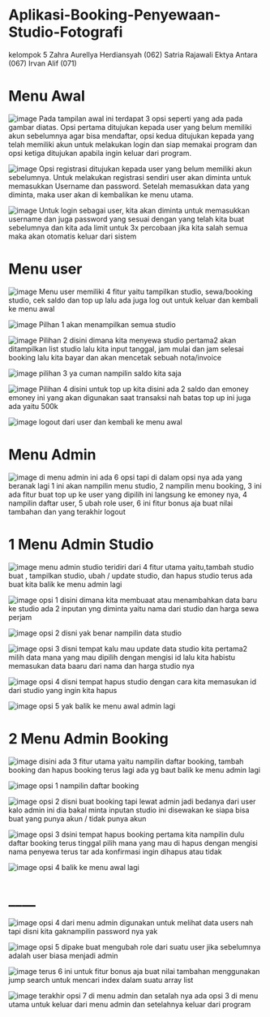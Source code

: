 # Aplikasi-Booking-Penyewaan-Studio-Fotografi

kelompok 5
Zahra Aurellya Herdiansyah (062)
Satria Rajawali Ektya Antara (067)
Irvan Alif (071)

# Menu Awal
![image](https://github.com/user-attachments/assets/5c3cf267-628e-4cdc-aa2e-0fe33c238232)
Pada tampilan awal ini terdapat 3 opsi seperti yang ada pada gambar diatas. Opsi pertama ditujukan kepada user yang belum memiliki akun sebelumnya agar bisa mendaftar, opsi kedua ditujukan kepada yang telah memiliki akun untuk melakukan login dan siap memakai program dan opsi ketiga ditujukan apabila ingin keluar dari program.

![image](https://github.com/user-attachments/assets/2226aaf5-6987-489d-9984-27621f11ef7a)
Opsi registrasi ditujukan kepada user yang belum memiliki akun sebelumnya. Untuk melakukan registrasi sendiri user akan diminta untuk memasukkan Username dan password. Setelah memasukkan data yang diminta, maka user akan di kembalikan ke menu utama.

![image](https://github.com/user-attachments/assets/fd53cf3f-a380-483e-8bb2-98b2099ada92)
Untuk login sebagai user, kita akan diminta untuk memasukkan username dan juga password yang sesuai dengan yang telah kita buat sebelumnya dan kita ada limit untuk 3x percobaan jika kita salah semua maka akan otomatis keluar dari sistem

# Menu user
![image](https://github.com/user-attachments/assets/625e63f7-229d-48c1-bb00-8c1a4d46fe4b)
Menu user memiliki 4 fitur yaitu tampilkan studio, sewa/booking studio, cek saldo dan top up
lalu ada juga log out untuk keluar dan kembali ke menu awal

![image](https://github.com/user-attachments/assets/271771d3-374e-40fd-9007-ff00427ca295)
Pilhan 1 akan menampilkan semua studio 

![image](https://github.com/user-attachments/assets/1f229c7f-2295-46ea-857b-5cf9a65b16ce)
Pilihan 2 disini dimana kita menyewa studio pertama2 akan ditampilkan list studio lalu kita input tanggal, jam mulai dan jam selesai booking lalu kita bayar dan akan mencetak sebuah nota/invoice

![image](https://github.com/user-attachments/assets/fb0013d0-acc4-4de4-844c-60d6df81d093)
pilihan 3 ya cuman nampilin saldo kita saja

![image](https://github.com/user-attachments/assets/ad7330f6-ef9b-413b-a261-6e47d18a3db9)
Pilihan 4 disini untuk top up kita disini ada 2 saldo dan emoney emoney ini yang akan digunakan saat transaksi nah batas top up ini juga ada yaitu 500k

![image](https://github.com/user-attachments/assets/bc266236-5f1d-44e9-a1b2-e8610411824d)
logout dari user dan kembali ke menu awal

# Menu Admin

![image](https://github.com/user-attachments/assets/7cc0b62a-9c42-4a6f-ba43-f89384804e55)
di menu admin ini ada 6 opsi tapi di dalam opsi nya ada yang beranak lagi 1 ini akan nampilin menu studio, 2 nampilin menu booking, 3 ini ada fitur buat top up ke user yang dipilih ini langsung ke emoney nya, 4 nampilin daftar user, 5 ubah role user, 6 ini fitur bonus aja buat nilai tambahan dan yang terakhir logout

# 1 Menu Admin Studio
![image](https://github.com/user-attachments/assets/a4f64f8f-12a3-4bf9-81bd-1fff620f20ff)
menu admin studio teridiri dari 4 fitur utama yaitu,tambah studio buat , tampilkan studio, ubah / update studio, dan hapus studio terus ada buat kita balik ke menu admin lagi

 ![image](https://github.com/user-attachments/assets/f0600e99-9c28-4f7e-9875-8cc8fa91478e)
 opsi 1 disini dimana kita membuaat atau menambahkan data baru ke studio ada 2 inputan yng diminta yaitu nama dari studio dan harga sewa perjam

![image](https://github.com/user-attachments/assets/1b5e3703-8fc7-4c8f-a0a0-499be88ba829)
opsi 2 disni yak benar nampilin data studio

![image](https://github.com/user-attachments/assets/6d8a7ae1-8480-42c3-af25-b476f06c5f84)
opsi 3 disni tempat kalu mau update data studio kita pertama2 milih data mana yang mau dipilih dengan mengisi id  lalu kita habistu memasukan data baaru dari nama dan harga studio nya

![image](https://github.com/user-attachments/assets/4be6c3f0-ee0f-4ffa-a9b4-1562e83a3692)
opsi 4 disni tempat hapus studio dengan cara kita memasukan id dari studio yang ingin kita hapus

![image](https://github.com/user-attachments/assets/d0e1cc69-71c3-423a-96a8-5c2ab60a3338)
opsi 5 yak balik ke menu awal admin lagi

# 2 Menu Admin Booking

![image](https://github.com/user-attachments/assets/e7669aff-7c23-43e5-9e4f-b8cce81c22b3)
disini ada 3 fitur utama yaitu nampilin daftar booking, tambah booking  dan hapus booking terus lagi ada yg baut balik ke menu admin lagi

![image](https://github.com/user-attachments/assets/39d4c46f-bde9-4271-b058-352614333796)
opsi 1 nampilin daftar booking 

![image](https://github.com/user-attachments/assets/7718a37b-20fe-4256-835d-fd510f5c87e0)
opsi 2 disni buat booking tapi lewat admin jadi bedanya dari user kalo admin ini dia bakal minta inputan studio ini disewakan ke siapa bisa buat yang punya akun / tidak punya akun

![image](https://github.com/user-attachments/assets/504f96ed-bcde-4240-bfff-2527a7eac177)
opsi 3 dsini tempat hapus booking pertama kita nampilin dulu daftar booking terus tinggal pilih mana yang mau di hapus dengan mengisi nama penyewa  terus tar ada konfirmasi ingin dihapus atau tidak

![image](https://github.com/user-attachments/assets/becd18ea-85cb-4b68-ad5b-e148d832a51c)
opsi 4 balik ke menu awal lagi

# ____

![image](https://github.com/user-attachments/assets/55dd60b7-e0e7-405a-a053-aede08dbbb55)
opsi 4 dari menu admin digunakan untuk melihat data users nah tapi disni kita gaknampilin password nya yak

![image](https://github.com/user-attachments/assets/3b5c97cd-2817-4ebc-9ebf-9e6ae79085e4)
opsi 5 dipake buat mengubah role dari suatu user jika sebelumnya adalah user biasa menjadi admin

![image](https://github.com/user-attachments/assets/9e8bed0d-beaa-4139-bca6-a5c142dda8a1)
terus 6 ini untuk fitur bonus aja buat nilai tambahan menggunakan jump search untuk mencari index dalam suatu array list

![image](https://github.com/user-attachments/assets/b74a4e63-3d7c-4ea7-83ca-b678ac694ee3)
terakhir  opsi 7 di menu admin  dan setalah nya ada opsi 3 di menu utama untuk keluar dari menu admin dan setelahnya keluar dari program

